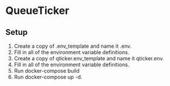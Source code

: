 # QueueTicker

## Setup
1. Create a copy of .env_template and name it .env. 
2. Fill in all of the environment variable definitions.
3. Create a copy of qticker.env_template and name it qticker.env.
4. Fill in all of the environment variable definitions.
5. Run docker-compose build
6. Run docker-compose up -d.
